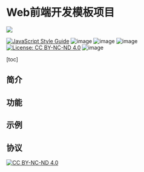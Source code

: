# Web前端开发模板项目
[![](https://img.shields.io/github/followers/espadrine.svg?label=Follow&style=social)](https://github.com/vibodev/goat-web-template-ts)

[![JavaScript Style Guide](https://img.shields.io/badge/code_style-standard-green.svg)](https://standardjs.com)  ![image](https://img.shields.io/badge/node-%3E%3D%208.0.0-yellowgreen.svg) ![image](https://img.shields.io/badge/build-passing-brightgreen.svg) ![image](https://img.shields.io/badge/typescript-90%25-blue.svg) [![License: CC BY-NC-ND 4.0](https://img.shields.io/badge/License-CC%20BY--NC--ND%204.0-red.svg)](https://creativecommons.org/licenses/by-nc-nd/4.0/) ![image](https://img.shields.io/github/languages/code-size/vibodev/goat-web-template-ts.svg)


[toc]

## 简介

## 功能

## 示例

## 协议

[![CC BY-NC-ND 4.0](https://licensebuttons.net/l/by-nc-nd/3.0/88x31.png)](https://creativecommons.org/licenses/by-nc-nd/4.0/deed.zh)
